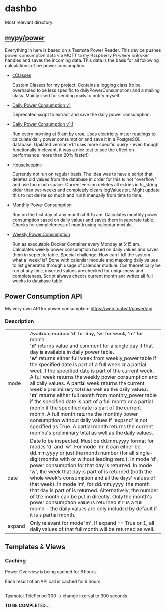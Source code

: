 # dashbo
<p>Most relevant directory:</p>
<h2><a href='https://github.com/toal-py/dashbo/tree/main/mypy/power'>mypy/power</a></h2>
<p>Everything in here is based on a Tasmota Power Reader. This device pushes power consumption data via MQTT to my Raspberry Pi where ioBroker handles and saves the incoming data. This data is the basis for all following calculations of my power consumption.</p>
<ul>
    <li><p><a href='https://github.com/toal-py/dashbo/blob/main/mypy/power/cClasses.py'>cClasses</a></p><p>Custom Classes for my project. Contains a logging class (to be overhauled to be less specific to dailyPowerConsumption) and a mailing class. Mainly used for sending mails to notify myself.</p></li>
    <li><p><a href='https://github.com/toal-py/dashbo/blob/main/mypy/power/dailyPowerConsumption.py'>Daily Power Consumption v1</a></p><p>Deprecated script to extract and save the daily power consumption.</p></li>
    <li><p><a href='https://github.com/toal-py/dashbo/blob/main/mypy/power/dailyPowerConsumption_v1.1.py'>Daily Power Consumption v1.1</a></p><p>Run every morning at 6 am by cron. Uses electricity meter readings to calculate daily power consumption and save it in a PostgreSQL database. Updated version v1.1 uses more specific query - even though functionally irrelevant, it was a nice test to see the effect on performance (more than 20% faster!)</p></li>
    <li><p><a href='https://github.com/toal-py/dashbo/blob/main/mypy/power/housekeeping.py'>Housekeeping</a></p><p>Currently not run on regular basis. The idea was to have a script that deletes old values from the database in order for this to not "overflow" and use too much space. Current version deletes all entries in ts_string older than two weeks and completely clears logValues.txt. Might update this to not delete so much and run it manually from time to time.</p></li>
    <li><p><a href='https://github.com/toal-py/dashbo/blob/main/mypy/power/monthlyPowerConsumption.py'>Monthly Power Consumption</a></p><p>Run on the first day of any month at 6:15 am. Calculates monthly power consumption based on daily values and saves them in seperate table. Checks for completeness of month using calendar module.</p></li>
    <li><p><a href='https://github.com/toal-py/dashbo/blob/main/mypy/power/weeklyPowerConsumption.py'>Weekly Power Consumption</a></p><p>Run as executable Docker Container every Monday at 6:15 am. Calculates weekly power consumption based on daily values and saves them in seperate table. Special challenge: How can I tell the system what a 'week' is? Done with calendar module and mapping daily values to list generated through usage of calendar module. Can theoretically be run at any time, inserted values are checked for uniqueness and completeness. Script always checks current month and writes all full weeks to database table.</p></li>
</ul>

<h2>Power Consumption API</h2>
    <p>My very own API for power consumption: <a href='https://web.toal.wtf/power/api'>https://web.toal.wtf/power/api</a></p>
    <h3>Description</h3>
        <p>
        <table>
        <tbody>
        <tr>
        <td>mode</td>
        <td>Available modes: 'd' for day, 'w' for week, 'm' for month.<br> <b>'d'</b> returns value and comment for a single day if that day is available in daily_power table.<br><b>'w'</b> returns either full week from weekly_power table if the specified date is part of a full week or a partial week if the specified date is part of the current week. A full week returns the weekly power consumption and all daily values. A partial week returns the current week's preliminary total as well as the daily values.<br><b>'m'</b> returns either full month from monthly_power table if the specified date is part of a full month or a partial month if the specified date is part of the current month. A full month returns the monthly power consumption without daily values if 'expand' is not specified as True. A partial month returns the current months's preliminary total as well as the daily values.</td>
        </tr>
        <tr>
        <td>date</td>
        <td>Date to be inspected. Must be dd.mm.yyyy format for modes 'd' and 'w'. For mode 'm' it can either be dd.mm.yyyy or just the month number (for all single-digit months with or without leading zero.). In mode 'd', power consumption for that day is returned. In mode 'w', the week that day is part of is returned (both the whole week's consumption and all the days' values of that week). In mode 'm', for dd.mm.yyyy, the month that day is part of is returned. Alternatively, the number of the month can be put in directly. Only the month's power consumption value is returned if it is a full month - the daily values are only included by default if it is a partial month.</td>
        </tr>
        <tr>
        <td>expand</td>
        <td>Only relevant for mode 'm'. If expand == True or 1, all daily values of that full month will be returned as well.</td>
        </tr>
        </tbody>
        </table>
        </p>


<h2>Templates & Views</h2>
    <h3>Caching</h3>
        <p>
        Power Overview is being cached for 6 hours.
        </p>
        <p>
        Each result of an API call is cached for 6 hours.
        </p>
<h2></h2>

Tasmota: TelePeriod 300 -> change interval to 300 seconds

<b>TO BE COMPLETED...</b>
